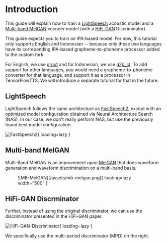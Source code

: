# Introduction

This guide will explain how to train a [LightSpeech](https://arxiv.org/abs/2102.04040) acoustic model and a [Multi-band MelGAN](https://arxiv.org/abs/2005.05106) vocoder model (with a [HiFi-GAN](https://arxiv.org/abs/2010.05646) Discriminator).

This guide expects you to train an IPA-based model. For now, this tutorial only supports English and Indonesian -- because only these two languages have its correponding IPA-based grapheme-to-phoneme processor added to the custom fork. 

For English, we use [gruut](https://github.com/rhasspy/gruut) and for Indonesian, we use [g2p_id](https://github.com/bookbot-kids/g2p_id). To add support for other languages, you would need a grapheme-to-phoneme converter for that language, and support it as a processor in TensorFlowTTS. We will introduce a separate tutorial for that in the future.

## LightSpeech

LightSpeech follows the same architecture as [FastSpeech2](https://arxiv.org/abs/2006.04558), except with an optimized model configuration obtained via Neural Architecture Search (NAS). In our case, we don't really perform NAS, but use the previously found best model configuration.

![FastSpeech2](/assets/fastspeech2.png){ loading=lazy }

## Multi-band MelGAN

Multi-Band MelGAN is an improvement upon [MelGAN](https://arxiv.org/abs/1910.06711) that does waveform generation and waveform discrimination on a multi-band basis.

<figure markdown>
  ![MB-MelGAN](/assets/mb-melgan.png){ loading=lazy width="500"  }
</figure>

## HiFi-GAN Discrminator

Further, instead of using the original discriminator, we can use the discriminator presented in the HiFi-GAN paper.

![HiFi-GAN-Discriminator](/assets/hifigan-discriminator.png){ loading=lazy }

We specifically use the multi-period discriminator (MPD) on the right.